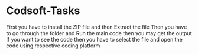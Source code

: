 # Codsoft-Tasks
First you have to install the ZIP file and then Extract the file 
Then you have to go through the folder and Run the main code then you may get the output
If you want to see the code then you have to select the file and open the code using respective coding platform
